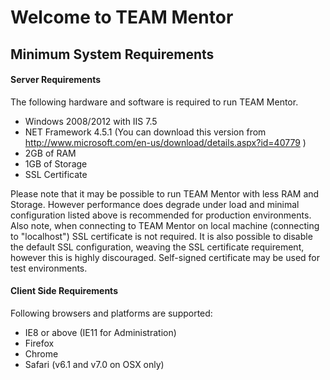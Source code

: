 # Welcome to TEAM Mentor

## Minimum System Requirements

#### Server Requirements

The following hardware and software is required to run TEAM Mentor.

* Windows 2008/2012 with IIS 7.5
* NET Framework 4.5.1 (You can download this version from http://www.microsoft.com/en-us/download/details.aspx?id=40779 )
* 2GB of RAM
* 1GB of Storage
* SSL Certificate

Please note that it may be possible to run TEAM Mentor with less RAM and Storage. However performance does degrade under load and minimal configuration listed above is recommended for production environments. Also note, when connecting to TEAM Mentor on local machine (connecting to "localhost") SSL certificate is not required. It is also possible to disable the default SSL configuration, weaving the SSL certificate requirement, however this is highly discouraged. Self-signed certificate may be used for test environments.

#### Client Side Requirements

Following browsers and platforms are supported:

* IE8 or above (IE11 for Administration)
* Firefox
* Chrome
* Safari (v6.1 and v7.0 on OSX only)

